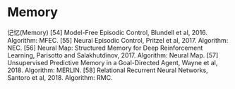# Memory

记忆(Memory)
[54]	Model-Free Episodic Control, Blundell et al, 2016. Algorithm: MFEC.
[55]	Neural Episodic Control, Pritzel et al, 2017. Algorithm: NEC.
[56]	Neural Map: Structured Memory for Deep Reinforcement Learning, Parisotto and Salakhutdinov, 2017. Algorithm: Neural Map.
[57]	Unsupervised Predictive Memory in a Goal-Directed Agent, Wayne et al, 2018. Algorithm: MERLIN.
[58]	Relational Recurrent Neural Networks, Santoro et al, 2018. Algorithm: RMC.


[1]: https://spinningup.readthedocs.io/zh_CN/latest/spinningup/keypapers.html#id121
